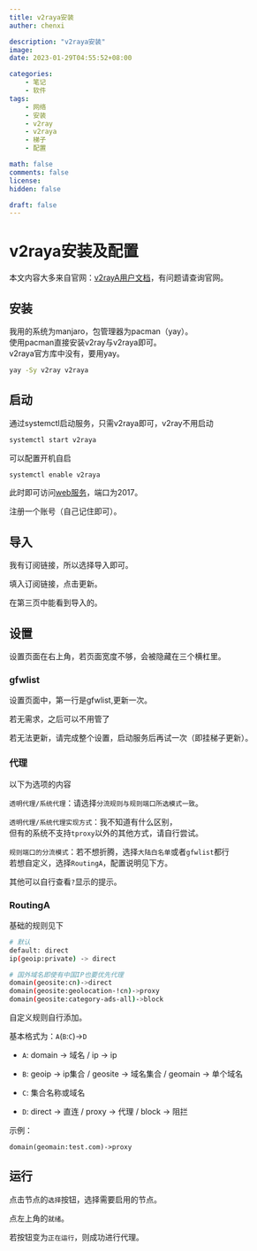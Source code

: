```yaml
---
title: v2raya安装
auther: chenxi

description: "v2raya安装"
image: 
date: 2023-01-29T04:55:52+08:00

categories:
    - 笔记
    - 软件
tags:
    - 网络
    - 安装
    - v2ray
    - v2raya
    - 梯子
    - 配置

math: false
comments: false
license: 
hidden: false

draft: false
---
```


# v2raya安装及配置

本文内容大多来自官网：[v2rayA用户文档](https://v2raya.org/docs/prologue/quick-start/)，有问题请查询官网。

## 安装

我用的系统为manjaro，包管理器为pacman（yay）。\
使用pacman直接安装v2ray与v2raya即可。\
v2raya官方库中没有，要用yay。

```bash
yay -Sy v2ray v2raya
```

## 启动

通过systemctl启动服务，只需v2raya即可，v2ray不用启动

```bash
systemctl start v2raya
```

可以配置开机自启

```bash
systemctl enable v2raya
```

此时即可访问[web服务](http://127.0.0.1:2017)，端口为2017。

注册一个账号（自己记住即可）。

## 导入

我有订阅链接，所以选择导入即可。

填入订阅链接，点击更新。

在第三页中能看到导入的。

## 设置

设置页面在右上角，若页面宽度不够，会被隐藏在三个横杠里。

### gfwlist

设置页面中，第一行是gfwlist,更新一次。

若无需求，之后可以不用管了

若无法更新，请完成整个设置，启动服务后再试一次（即挂梯子更新）。

### 代理

以下为选项的内容

`透明代理/系统代理`：请选择`分流规则与规则端口所选模式一致`。

`透明代理/系统代理实现方式`：我不知道有什么区别，\
但有的系统不支持`tproxy`以外的其他方式，请自行尝试。

`规则端口的分流模式`：若不想折腾，选择`大陆白名单`或者`gfwlist`都行\
若想自定义，选择`RoutingA`，配置说明见下方。

其他可以自行查看`?`显示的提示。

### RoutingA

基础的规则见下

```bash
# 默认
default: direct
ip(geoip:private) -> direct

# 国外域名即使有中国IP也要优先代理
domain(geosite:cn)->direct
domain(geosite:geolocation-!cn)->proxy
domain(geosite:category-ads-all)->block
```

自定义规则自行添加。

基本格式为：`A`(`B`:`C`)->`D`

- `A`: domain -> 域名 / ip -> ip

- `B`: geoip -> ip集合 / geosite -> 域名集合 / geomain -> 单个域名

- `C`: 集合名称或域名

- `D`: direct -> 直连 / proxy -> 代理 / block -> 阻拦

示例：

```
domain(geomain:test.com)->proxy
```

## 运行

点击节点的`选择`按钮，选择需要启用的节点。

点左上角的`就绪`。

若按钮变为`正在运行`，则成功进行代理。
